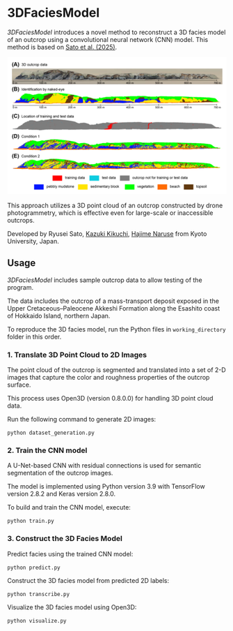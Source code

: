 # 3DFaciesModel

*3DFaciesModel* introduces a novel method to reconstruct a 3D facies model of an outcrop using a convolutional neural network (CNN) model. This method is based on <a href="" target="_blank">Sato et al. (2025)</a>.

![](https://github.com/sugar-ryusei/3DFaciesModel/blob/main/figure/facies_models.png)

This approach utilizes a 3D point cloud of an outcrop constructed by drone photogrammetry, which is effective even for large-scale or inaccessible outcrops.

Developed by Ryusei Sato, <a href="https://researchmap.jp/k_kikuchi1020" target="_blank">Kazuki Kikuchi</a>, <a href=https://turbidite.secret.jp/>Hajime Naruse</a> from Kyoto University, Japan.


## Usage

*3DFaciesModel* includes sample outcrop data to allow testing of the program.

The data includes the outcrop of a mass-transport deposit exposed in the Upper Cretaceous–Paleocene Akkeshi Formation along the Esashito coast of Hokkaido Island, northern Japan.

To reproduce the 3D facies model, run the Python files in `working_directory` folder in this order.

### 1. Translate 3D Point Cloud to 2D Images
The point cloud of the outcrop is segmented and translated into a set of 2-D images that capture the color and roughness properties of the outcrop surface.

This process uses Open3D (version 0.8.0.0) for handling 3D point cloud data.

Run the following command to generate 2D images:

    python dataset_generation.py

### 2. Train the CNN model
A U-Net-based CNN with residual connections is used for semantic segmentation of the outcrop images.

The model is implemented using Python version 3.9 with TensorFlow version 2.8.2 and Keras version 2.8.0.

To build and train the CNN model, execute:

    python train.py

### 3. Construct the 3D Facies Model
Predict facies using the trained CNN model:

    python predict.py

Construct the 3D facies model from predicted 2D labels:

    python transcribe.py

Visualize the 3D facies model using Open3D:

    python visualize.py
